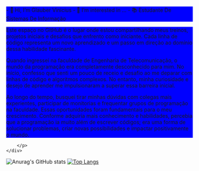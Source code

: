 <!DOCTYPE html>
<html lang="pt-br">
<head>
    <meta charset="UTF-8">
    <meta name="viewport" content="width=device-width, initial-scale=1.0">
    <title>Document</title>
</head>
<body>
    <div>
        <p style="background-color: blue;">
            -  👋 Hi, I’m Glauber Vinicius 
            -  👀 I’m interested in ...
            -  📚 Estudante De Sistemas De Informação
<div style="background-color: blue;">
  <p>Este espaço no GitHub é o lugar onde estou compartilhando meus treinos, projetos iniciais e desafios que enfrento como iniciante. Cada linha de código       
  representa um novo aprendizado e um passo em direção ao domínio dessa habilidade fascinante.</p>
  <p>Quando ingressei na faculdade de Engenharia de Telecomunicação, o mundo da programação era completamente desconhecido para mim. No início, confesso que senti um   pouco de receio e desafio ao me deparar com linhas de código e algoritmos complexos. No entanto, minha curiosidade e desejo de aprender me impulsionaram a superar    essa barreira inicial.</p>
  <p>Ao longo do tempo, busquei tirar minhas dúvidas com colegas mais experientes, participar de monitorias e frequentar grupos de programação na faculdade. Essas      oportunidades foram fundamentais para o meu crescimento. Conforme adquiria mais conhecimento e habilidades, percebia que a programação ia muito além de escrever      códigos; era uma forma de solucionar problemas, criar novas possibilidades e impactar positivamente o mundo.</p>
</div>

        </p>
    </div>
</body>
</html>

![Anurag's GitHub stats](https://github-readme-stats.vercel.app/api?username=GlauberViniciusCB&show_icons=true)
[![Top Langs](https://github-readme-stats.vercel.app/api/top-langs/?username=GlauberViniciusCB&layout=compact)](https://github.com/anuraghazra/github-readme-stats)


<!---
GlauberViniciusCB/GlauberViniciusCB is a ✨ special ✨ repository because its `README.md` (this file) appears on your GitHub profile.
You can click the Preview link to take a look at your changes.
--->

